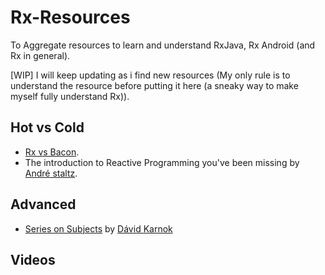 # Rx-Resources
To Aggregate resources to learn and understand RxJava, Rx Android (and Rx in general).

[WIP] I will keep updating as i find new resources (My only rule is to understand the resource before putting it here (a sneaky way to make myself fully understand Rx)).

## Hot vs Cold 

* [Rx vs Bacon](https://gist.github.com/mattpodwysocki/00bc7acebd6912998dc0).
* The introduction to Reactive Programming you've been missing by [André staltz](https://github.com/staltz).
 
## Advanced 
* [Series on Subjects](http://akarnokd.blogspot.fr/2015/06/subjects-part-1.html) by [Dávid Karnok](https://github.com/akarnokd)  

## Videos 





